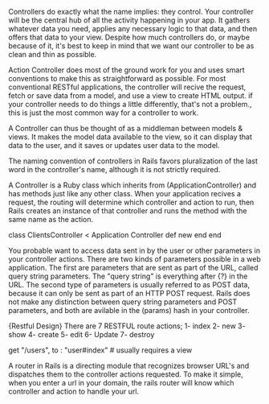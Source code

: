 Controllers do exactly what the name implies: they control. Your controller will be the central hub of all the activity happening in your app. It gathers whatever data you need, applies any necessary logic to that data, and then offers that data to your view. Despite how much controllers do, or maybe because of it, it's best to keep in mind that we want our controller to be as clean and thin as possible.

Action Controller does most of the ground work for you and uses smart conventions to make this as straightforward as possible. For most conventional RESTful applications, the controller will recive the request, fetch or save data from a model, and use a view to create HTML output. if your controller needs to do things a little differently, that's not a problem., this is just the most common way for a controller to work.

A Controller can thus be thought of as a middleman between models & views. It makes the model data available to the view, so it can display that data to the user, and it saves or updates user data to the model.

The naming convention of controllers in Rails favors pluralization of the last word in the controller's name, although it is not strictly required. 

A Controller is a Ruby class which inherits from (ApplicationController) and has methods just like any other class. When your application recives a request, the routing will determine which controller and action to run, then Rails creates an instance of that controller and runs the method with the same name as the action.

class ClientsController < Application Controller
    def new
    end
end

You probable want to access data sent in by the user or other parameters in your controller actions. There are two kinds of parameters possible in a web application. The first are parameters that are sent as part of the URL, called query string parameters. The "query string" is everything after {?} in the URL. The second type of parameters is usually referred to as POST data, because it can only be sent as part of an HTTP POST request. Rails does not make any distinction between query string parameters and POST parameters, and both are avilable in the (params) hash in your controller.

{Restful Design}
There are 7 RESTFUL route actions;
1- index
2- new
3- show
4- create
5- edit
6- Update
7- destroy

get "/users", to : "user#index" # usually requires a view

A router in Rails is a directing module that recognizes browser URL's and dispatches them to the controller actions requested. To make it simple, when you enter a url in your domain, the rails router will know which controller and action to handle your url. 
